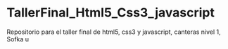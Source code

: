 # TallerFinal_Html5_Css3_javascript
Repositorio para el taller final de html5, css3 y javascript, canteras nivel 1, Sofka u
